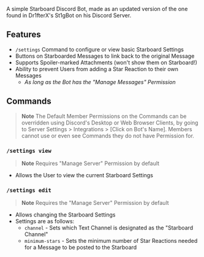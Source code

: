 A simple Starboard Discord Bot, made as an updated version of the one found in Dr1fterX's St1gBot on his Discord Server.

## Features

- `/settings` Command to configure or view basic Starboard Settings
- Buttons on Starboarded Messages to link back to the original Message
- Supports Spoiler-marked Attachments (won't show them on Starboard!)
- Ability to prevent Users from adding a Star Reaction to their own Messages
    - *As long as the Bot has the "Manage Messages" Permission*

## Commands

> **Note**
> The Default Member Permissions on the Commands can be overridden using Discord's Desktop or Web Browser Clients, by going to Server Settings > Integrations > [Click on Bot's Name].
> Members cannot use or even see Commands they do not have Permission for.

### `/settings view`
> **Note**
> Requires "Manage Server" Permission by default

- Allows the User to view the current Starboard Settings

### `/settings edit`
> **Note**
> Requires the "Manage Server" Permission by default

- Allows changing the Starboard Settings
- Settings are as follows:
    - `channel` - Sets which Text Channel is designated as the "Starboard Channel"
    - `minimum-stars` - Sets the minimum number of Star Reactions needed for a Message to be posted to the Starboard

